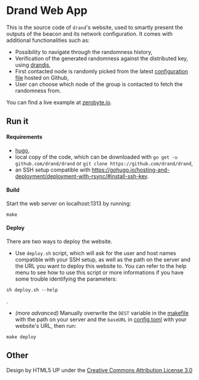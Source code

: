 
# Drand Web App

This is the source code of `drand`'s website, used to smartly present the outputs of the beacon and its network configuration. It comes with additional functionalities such as:
- Possibility to navigate through the randomness history,
- Verification of the generated randomness against the distributed key, using [drandjs](https://github.com/PizzaWhisperer/drandjs),
- First contacted node is randomly picked from the latest [configuration file](https://github.com/dedis/drand/blob/master/deploy/latest/group.toml) hosted on Github,
- User can choose which node of the group is contacted to fetch the randomness from.

You can find a live example at [zerobyte.io](https://drand.zerobyte.io).

## Run it

#### Requirements
- [hugo](https://gohugo.io),
- local copy of the code, which can be downloaded with `go get -u github.com/drand/drand` or `git clone https://github.com/drand/drand`,
- an SSH setup compatible with https://gohugo.io/hosting-and-deployment/deployment-with-rsync/#install-ssh-key.

#### Build
Start the web server on localhost:1313 by running:
```
make
```

#### Deploy
There are two ways to deploy the website.
- Use `deploy.sh` script, which will ask for the user and host names compatible with your SSH setup, as well as the path on the server and the URL you want to deploy this website to. You can refer to the help menu to see how to use this script or more informations if you have some trouble identifying the parameters:
```
sh deploy.sh --help
```
.
- _(more advanced)_ Manually overwrite the `DEST` variable in the [makefile](https://github.com/dedis/drand/blob/web/web/Makefile#L2) with the path on your server and the `baseURL` in [config.toml](https://github.com/dedis/drand/blob/web/web/config.toml#L1) with your website's URL, then run:
```
make deploy
```

## Other

Design by HTML5 UP under the [Creative Commons Attribution License 3.0](https://html5up.net/license)
